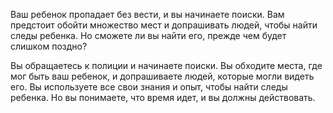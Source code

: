 Ваш ребенок пропадает без вести, и вы начинаете поиски. Вам предстоит обойти множество мест и допрашивать людей, чтобы найти следы ребенка. Но сможете ли вы найти его, прежде чем будет слишком поздно?

Вы обращаетесь к полиции и начинаете поиски. Вы обходите места, где мог быть ваш ребенок, и допрашиваете людей, которые могли видеть его. Вы используете все свои знания и опыт, чтобы найти следы ребенка. Но вы понимаете, что время идет, и вы должны действовать.
